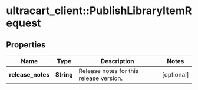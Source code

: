 # ultracart_client::PublishLibraryItemRequest

## Properties
Name | Type | Description | Notes
------------ | ------------- | ------------- | -------------
**release_notes** | **String** | Release notes for this release version. | [optional] 


